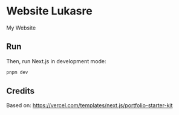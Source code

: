 # Website Lukasre

My Website

## Run

Then, run Next.js in development mode:

```bash
pnpm dev
```


## Credits
Based on: https://vercel.com/templates/next.js/portfolio-starter-kit